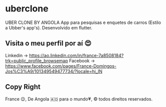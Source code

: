 # uberclone
UBER CLONE BY ANGOLA
App para pesquisas e enquetes de carros (Estilo a Ubber's app's). Desenvolvido em flutter.

## Visita o meu perfil por aí 😍

Linkedin -> https://ao.linkedin.com/in/france-7a8508184?trk=public_profile_browsemap
Facebook -> https://www.facebook.com/pages/France-Domingos-Jos%C3%A9/101349549477734/?locale=hi_IN

##

## Copy Right
France 😉, De Angola 🇦🇴 para o mundo💗, ©️ todos direitos reservados.





